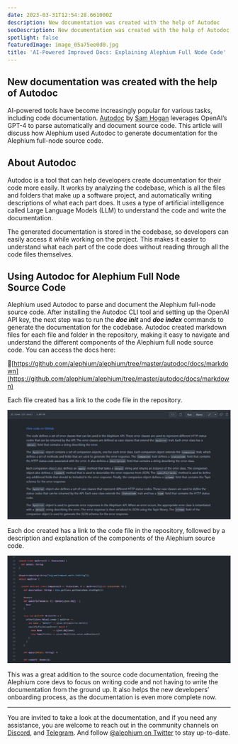 ```yaml
---
date: 2023-03-31T12:54:28.661000Z
description: New documentation was created with the help of Autodoc
seoDescription: New documentation was created with the help of Autodoc
spotlight: false
featuredImage: image_05a75ee0d0.jpg
title: 'AI-Powered Improved Docs: Explaining Alephium Full Node Code'
---
```


## New documentation was created with the help of Autodoc

AI-powered tools have become increasingly popular for various tasks, including code documentation. [Autodoc](https://github.com/context-labs/autodoc) by [Sam Hogan](https://github.com/context-labs/autodoc) leverages OpenAI’s GPT-4 to parse automatically and document source code. This article will discuss how Alephium used Autodoc to generate documentation for the Alephium full-node source code.

## About Autodoc

Autodoc is a tool that can help developers create documentation for their code more easily. It works by analyzing the codebase, which is all the files and folders that make up a software project, and automatically writing descriptions of what each part does. It uses a type of artificial intelligence called Large Language Models (LLM) to understand the code and write the documentation.

The generated documentation is stored in the codebase, so developers can easily access it while working on the project. This makes it easier to understand what each part of the code does without reading through all the code files themselves.

## Using Autodoc for Alephium Full Node Source Code

Alephium used Autodoc to parse and document the Alephium full-node source code. After installing the Autodoc CLI tool and setting up the OpenAI API key, the next step was to run the **_doc init_** and **_doc index_** commands to generate the documentation for the codebase. Autodoc created markdown files for each file and folder in the repository, making it easy to navigate and understand the different components of the Alephium full node source code. You can access the docs here:

🔗[https://github.com/alephium/alephium/tree/master/autodoc/docs/markdown](https://github.com/alephium/alephium/tree/master/autodoc/docs/markdown)

Each file created has a link to the code file in the repository.

![](image_cf89bf76d1.jpg)

Each doc created has a link to the code file in the repository, followed by a description and explanation of the components of the Alephium source code.

![](image_0fd4f9047d.jpg)

This was a great addition to the source code documentation, freeing the Alephium core devs to focus on writing code and not having to write the documentation from the ground up. It also helps the new developers’ onboarding process, as the documentation is even more complete now.

---

You are invited to take a look at the documentation, and if you need any assistance, you are welcome to reach out in the community channels on [Discord](/discord), and [Telegram](https://t.me/alephiumgroup). And follow [@alephium on Twitter](https://twitter.com/alephium) to stay up-to-date.
